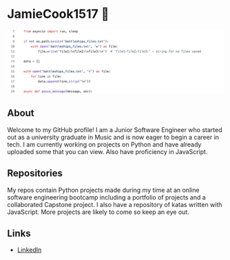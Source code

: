 # JamieCook1517 👋

<!--
**JamieCook1517/JamieCook1517** is a ✨ _special_ ✨ repository because its `README.md` (this file) appears on your GitHub profile.

Here are some ideas to get you started:

- 🔭 I’m currently working on ...
- 🌱 I’m currently learning ...
- 👯 I’m looking to collaborate on ...
- 🤔 I’m looking for help with ...
- 💬 Ask me about ...
- 📫 How to reach me: ...
- 😄 Pronouns: ...
- ⚡ Fun fact: ...
-->

<picture>
 <source media="(prefers-color-scheme: dark)" srcset="gitdark.png">
 <source media="(prefers-color-scheme: light)" srcset="gitlight.png">
 <img alt="CODE" src="gitlight.png">
</picture>

## About

Welcome to my GitHub profile! I am a Junior Software Engineer who started out as a university graduate in Music and is now eager to begin a career in tech. I am currently working on projects on Python and have already uploaded some that you can view. Also have proficiency in JavaScript.

## Repositories

My repos contain Python projects made during my time at an online software engineering bootcamp including a portfolio of projects and a collaborated Capstone project. I also have a repository of katas written with JavaScript. More projects are likely to come so keep an eye out.

## Links

* [LinkedIn](https://www.linkedin.com/in/jamie-cook-a1b5992a2/)

